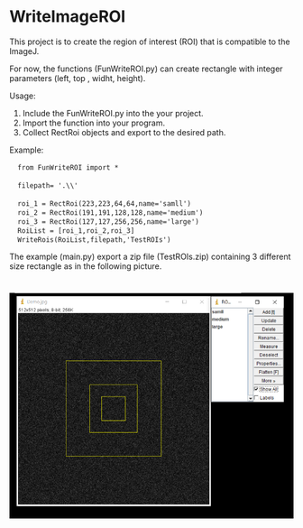 # WriteImageROI

This project is to create the region of interest (ROI) that is compatible to the ImageJ.

For now, the functions (FunWriteROI.py) can create rectangle with integer parameters (left, top , widht, height).

Usage:
1. Include the FunWriteROI.py into the your project.
2. Import the function into your program.
3. Collect RectRoi objects and export to the desired path.

Example:

```
  from FunWriteROI import *

  filepath= '.\\'

  roi_1 = RectRoi(223,223,64,64,name='samll')
  roi_2 = RectRoi(191,191,128,128,name='medium')
  roi_3 = RectRoi(127,127,256,256,name='large')
  RoiList = [roi_1,roi_2,roi_3]
  WriteRois(RoiList,filepath,'TestROIs')
```

The example (main.py) export a zip file (TestROIs.zip) containing 3 different size rectangle as in the following picture.
<h1 align="center">
<img src="TestResults.PNG" width="600">
